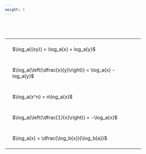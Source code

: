 ```yaml
---
weight: 3
---
```


#  
<br>
<style type="text/css">
#T_a2263 th.col_heading {
  text-align: left;
  font-size: 1em;
}
#T_a2263 td {
  text-align: left;
  font-size: 1em;
  padding: 1.5em;
}
#T_a2263_row0_col0, #T_a2263_row1_col0, #T_a2263_row2_col0, #T_a2263_row3_col0, #T_a2263_row4_col0 {
  width: 400px;
  white-space: pre-wrap;
}
</style>
<table id="T_a2263">
  <thead>
  </thead>
  <tbody>
    <tr>
      <td id="T_a2263_row0_col0" class="data row0 col0" >$\log_a{(xy)} = \log_a{x} + log_a{y}$</td>
    </tr>
    <tr>
      <td id="T_a2263_row1_col0" class="data row1 col0" >$\log_a{\left(\dfrac{x}{y}\right)} = \log_a{x} - log_a{y}$</td>
    </tr>
    <tr>
      <td id="T_a2263_row2_col0" class="data row2 col0" >$\log_a{x^n} = n\log_a{x}$</td>
    </tr>
    <tr>
      <td id="T_a2263_row3_col0" class="data row3 col0" >$\log_a{\left(\dfrac{1}{x}\right)} = -\log_a{x}$</td>
    </tr>
    <tr>
      <td id="T_a2263_row4_col0" class="data row4 col0" >$\log_a{x} = \dfrac{\log_b{x}}{\log_b{a}}$</td>
    </tr>
  </tbody>
</table>
